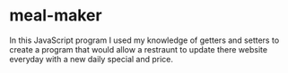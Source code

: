 # meal-maker
In this JavaScript program I used my knowledge of getters and setters to create
a program that would allow a restraunt to update there website everyday with a
new daily special and price.
